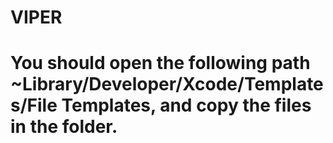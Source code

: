 # VIPER


# You should open the following path ~Library/Developer/Xcode/Templates/File Templates, and copy the files in the folder.
